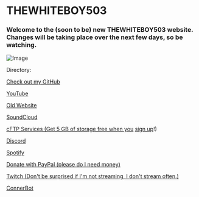 # THEWHITEBOY503

### Welcome to the (soon to be) new THEWHITEBOY503 website. Changes will be taking place over the next few days, so be watching.

![Image](https://treat.had-a.party/9fab86dc.gif)

Directory:

[Check out my GitHub](https://github.com/THEWHITEBOY503)

[YouTube](https://www.youtube.com/THEWHITEBOY503)

[Old Website](http://wb503.ga)

[SoundCloud](https://soundcloud.com/thewhiteboy503)

[cFTP Services (Get 5 GB of storage free when you](https://thewhiteboy503.github.io/cFTPservices/) [sign up](https://discord.gg/aSpEq2)!)

[Discord](https://discord.gg/wXU6Q9Z)

[Spotify](https://open.spotify.com/user/mrmrcool185?si=XtoPuQBTSBWDZ-YGelULyA)

[Donate with PayPal (please do I need money)](http://paypal.me/THEWHITEBOY503)

[Twitch (Don't be surprised if I'm not streaming, I don't stream often.)](https://www.twitch.tv/mrmrcool185)

[ConnerBot](https://thewhiteboy503.github.io/ConnerBot/)
